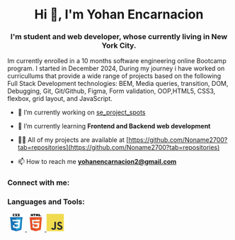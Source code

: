 <h1 align="center">Hi 👋, I'm Yohan Encarnacion</h1>
<h3 align="center">I'm student and web developer, whose currently living in New York City.</h3>

<p>Im currently enrolled in a 10 months software engineering online Bootcamp program. I started in December 2024, During my journey i have worked on curricullums that provide a wide range of projects based on the following Full Stack Development technologies: BEM, Media queries, transition, DOM, Debugging, Git, Git/Github, Figma, Form validation, OOP,HTML5, CSS3, flexbox, grid layout, and JavaScript. </p>

- 🔭 I’m currently working on [se_project_spots](https://noname2700.github.io/se_project_spots/)

- 🌱 I’m currently learning **Frontend and Backend web development**

- 👨‍💻 All of my projects are available at [https://github.com/Noname2700?tab=repositories](https://github.com/Noname2700?tab=repositories)

- 📫 How to reach me **yohanencarnacion2@gmail.com**

<h3 align="left">Connect with me:</h3>
<p align="left">
</p>

<h3 align="left">Languages and Tools:</h3>
<p align="left"> <a href="https://www.w3schools.com/css/" target="_blank" rel="noreferrer"> <img src="https://raw.githubusercontent.com/devicons/devicon/master/icons/css3/css3-original-wordmark.svg" alt="css3" width="40" height="40"/> </a> <a href="https://www.w3.org/html/" target="_blank" rel="noreferrer"> <img src="https://raw.githubusercontent.com/devicons/devicon/master/icons/html5/html5-original-wordmark.svg" alt="html5" width="40" height="40"/> </a> <a href="https://developer.mozilla.org/en-US/docs/Web/JavaScript" target="_blank" rel="noreferrer"> <img src="https://raw.githubusercontent.com/devicons/devicon/master/icons/javascript/javascript-original.svg" alt="javascript" width="40" height="40"/> </a> </p>
